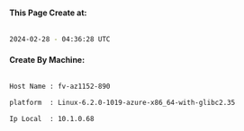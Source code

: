 
   
#### This Page Create at:

```bash

2024-02-28 - 04:36:28 UTC

```

#### Create By Machine:

```bash

Host Name : fv-az1152-890

platform  : Linux-6.2.0-1019-azure-x86_64-with-glibc2.35

Ip Local  : 10.1.0.68

```

